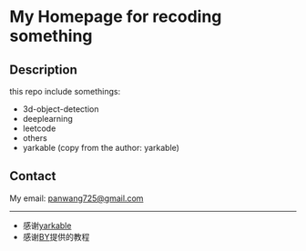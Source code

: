 # My Homepage for recoding something

## Description
this repo include somethings:
+ 3d-object-detection
+ deeplearning
+ leetcode
+ others
+ yarkable (copy from the author: yarkable)

## Contact
My email: panwang725@gmail.com

---
+ 感谢[yarkable](https://github.com/yarkable/yarkable.github.io)
+ 感谢[BY](https://github.com/qiubaiying/qiubaiying.github.io/wiki/%E5%8D%9A%E5%AE%A2%E6%90%AD%E5%BB%BA%E8%AF%A6%E7%BB%86%E6%95%99%E7%A8%8B)提供的教程

